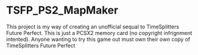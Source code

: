 # TSFP_PS2_MapMaker
This project is my way of creating an unofficial sequal to TimeSplitters Future Perfect. This is just a PCSX2 memory card (no copyright infrignment intented). Anyone wanting to try this game out must own their own copy of TimeSplitters Future Perfect
